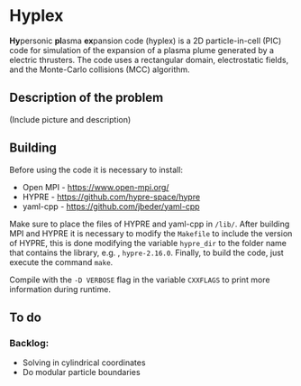 # Hyplex

**Hy**personic **pl**asma **ex**pansion code (hyplex) is a 2D particle-in-cell (PIC) code for simulation of the expansion of a plasma plume generated by a electric thrusters. The code uses a rectangular domain, electrostatic fields, and the Monte-Carlo collisions (MCC) algorithm. 

## Description of the problem

(Include picture and description)


## Building

Before using the code it is necessary to install:

- Open MPI - https://www.open-mpi.org/
- HYPRE - https://github.com/hypre-space/hypre
- yaml-cpp - https://github.com/jbeder/yaml-cpp

Make sure to place the files of HYPRE and yaml-cpp in `/lib/`.  After building MPI and HYPRE it is necessary to modify the `Makefile` to include the version of HYPRE, this is done modifying the variable `hypre_dir`  to the folder name that contains the library, e.g. , `hypre-2.16.0`. Finally, to build the code, just execute the command `make`. 

Compile with the `-D VERBOSE` flag in the variable `CXXFLAGS` to print more information during runtime.

## To do

### Backlog:

- Solving in cylindrical coordinates
- Do modular particle boundaries 
